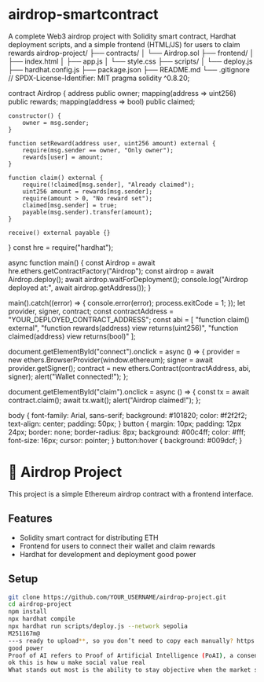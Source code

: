 # airdrop-smartcontract
A complete Web3 airdrop project with Solidity smart contract, Hardhat deployment scripts, and a simple frontend (HTML/JS) for users to claim rewards
airdrop-project/
 ├── contracts/
 │   └── Airdrop.sol
 ├── frontend/
 │   ├── index.html
 │   ├── app.js
 │   └── style.css
 ├── scripts/
 │   └── deploy.js
 ├── hardhat.config.js
 ├── package.json
 ├── README.md
 └── .gitignore
// SPDX-License-Identifier: MIT
pragma solidity ^0.8.20;

contract Airdrop {
    address public owner;
    mapping(address => uint256) public rewards;
    mapping(address => bool) public claimed;

    constructor() {
        owner = msg.sender;
    }

    function setReward(address user, uint256 amount) external {
        require(msg.sender == owner, "Only owner");
        rewards[user] = amount;
    }

    function claim() external {
        require(!claimed[msg.sender], "Already claimed");
        uint256 amount = rewards[msg.sender];
        require(amount > 0, "No reward set");
        claimed[msg.sender] = true;
        payable(msg.sender).transfer(amount);
    }

    receive() external payable {}
}
const hre = require("hardhat");

async function main() {
  const Airdrop = await hre.ethers.getContractFactory("Airdrop");
  const airdrop = await Airdrop.deploy();
  await airdrop.waitForDeployment();
  console.log("Airdrop deployed at:", await airdrop.getAddress());
}

main().catch((error) => {
  console.error(error);
  process.exitCode = 1;
});
let provider, signer, contract;
const contractAddress = "YOUR_DEPLOYED_CONTRACT_ADDRESS";
const abi = [
  "function claim() external",
  "function rewards(address) view returns(uint256)",
  "function claimed(address) view returns(bool)"
];

document.getElementById("connect").onclick = async () => {
  provider = new ethers.BrowserProvider(window.ethereum);
  signer = await provider.getSigner();
  contract = new ethers.Contract(contractAddress, abi, signer);
  alert("Wallet connected!");
};

document.getElementById("claim").onclick = async () => {
  const tx = await contract.claim();
  await tx.wait();
  alert("Airdrop claimed!");
};

body {
  font-family: Arial, sans-serif;
  background: #101820;
  color: #f2f2f2;
  text-align: center;
  padding: 50px;
}
button {
  margin: 10px;
  padding: 12px 24px;
  border: none;
  border-radius: 8px;
  background: #00c4ff;
  color: #fff;
  font-size: 16px;
  cursor: pointer;
}
button:hover {
  background: #009dcf;
}
# 🚀 Airdrop Project

This project is a simple Ethereum airdrop contract with a frontend interface.

## Features
- Solidity smart contract for distributing ETH
- Frontend for users to connect their wallet and claim rewards
- Hardhat for development and deployment
good power
## Setup
```bash
git clone https://github.com/YOUR_USERNAME/airdrop-project.git
cd airdrop-project
npm install
npx hardhat compile
npx hardhat run scripts/deploy.js --network sepolia
M251167m@
---s ready to upload**, so you don’t need to copy each manually? https://cloud.google.com/application/web3/faucet/ethereum/sepolia
good power
Proof of AI refers to Proof of Artificial Intelligence (PoAI), a consensus mechanism specifically designed for the AI economy. It ensures fair attribution and rewards across contributions like data, models, and agents, promoting transparency and collaboration within a decentralized AI ecosystem.⠀⠀
ok this is how u make social value real
What stands out most is the ability to stay objective when the market swings. While many chase trends, this person breaks down the logic behind movements, separating emotion from fact. Every post feels grounded in analysis, not noise — and that consistency builds trust over time.
